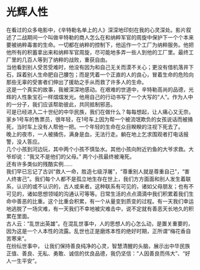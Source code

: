 # 光辉人性

在看过的众多电影中，《辛特勒名单上的人》深深地印刻在我的心灵深处。影片叙述了二战期间一个叫做辛特勒的商人怎么在和纳粹军官的周旋中保护下一个个本来要被纳粹毒害的生命。一切都在纳粹的控制下，他运作一个工厂为纳粹服务。他把他所有的积蓄拿出来和纳粹军官周旋，尽可能地多弄一些人到他的工厂里。最终工厂里的几百人等到了纳粹的战败，重获自由。  
当他看到别人受苦受难时，他没有因为和自己无关而漠不关心；更没有借机落井下石，踩着别人生命肥自己腰包；而是凭着一个正直的人的良心，冒着生命的危险向那些无辜的受害者们伸出了援助之手从而救了许多人的生命。  
这是一个真实的故事，我被深深地感动。在艰难的世道中，辛特勒高尚的品德，光辉的人性象宝石一样熠熠发光。他用自己的行动书写了一个大写的“人”。作为人中的一分子，我们应该帮助彼此，共同抵制邪恶。  
可是已经进入二十世纪的中华民族，我们在做什么？每每想起，让人痛心又无奈。  
家乡1号车的售票员，很年轻，在1号车上因为帮一个被流氓欺负的女孩说话而被捅死，当时车上没有人帮他一把。一个年轻的生命在众目睽睽的注视下死去了。  
晚上的夜市，一人被捅伤，满身是血，无法行走。躺在地上乞求围观者打电话报警，没人答应。  
几个小孩到河边玩，其中两个小孩不慎坠水。其他小孩向附近钓鱼的大爷求救。大爷却说：“我又不是他们的父母。” 两个小孩最终被淹死。  
还有许多类似的残酷实例……  
我们早已忘记了古训“救人一命，胜造七级浮屠”，“尊重别人就是尊重自己”，“害人终害己”。我们每个人都不是孤立地生存在世上，我们方方面面和别人发生着联系，认识的或不认识的，古人或来者。这种联系有可见的，诸如父母朋友；也有不可见的，诸如思想领域的沟通认可等等。日常生活的点点滴滴中我们积累着我们生命中善恶的比重。这个比重会积累，有一个从量变到质变的过程。有一天我们幸运地逃脱了一场灾难，有一天我们不幸地被灾难击中，说不定就有善恶天长地久的积累在里面。  
古人云：“乱世出英雄”。在混乱世事中，人的思想人的心怎么动，是置关重要的，因为这是一个人本性的流露。乱世也正是磨炼本性的绝好时期，正所谓“梅花香自苦寒来”。  
在纷纭世事中， 让我们保持善良纯净的心灵，智慧清醒的头脑，展示出中华民族正值、善良、无私、勇敢、诚信的优良品德，我仍坚信：“人因善良而伟大”、“好人一生平安”。 

 